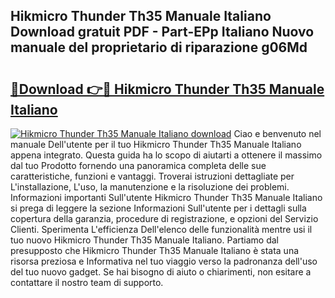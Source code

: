## Hikmicro Thunder Th35 Manuale Italiano Download gratuit PDF - Part-EPp Italiano Nuovo manuale del proprietario di riparazione g06Md

# <h2><a href="http://dfb5y3.blite.top/?on=Hikmicro+Thunder+Th35+Manuale+Italiano">🔗Download 👉🔴 Hikmicro Thunder Th35 Manuale Italiano</a></h2>

[![Hikmicro Thunder Th35 Manuale Italiano download](https://i.imgur.com/lujVjoI.png)](http://dfb5y3.blite.top/?on=Hikmicro+Thunder+Th35+Manuale+Italiano)
Ciao e benvenuto nel manuale Dell'utente per il tuo Hikmicro Thunder Th35 Manuale Italiano appena integrato. Questa guida ha lo scopo di aiutarti a ottenere il massimo dal tuo Prodotto fornendo una panoramica completa delle sue caratteristiche, funzioni e vantaggi. Troverai istruzioni dettagliate per L'installazione, L'uso, la manutenzione e la risoluzione dei problemi. Informazioni importanti Sull'utente Hikmicro Thunder Th35 Manuale Italiano si prega di leggere la sezione Informazioni Sull'utente per i dettagli sulla copertura della garanzia, procedure di registrazione, e opzioni del Servizio Clienti. Sperimenta L'efficienza Dell'elenco delle funzionalità mentre usi il tuo nuovo Hikmicro Thunder Th35 Manuale Italiano. Partiamo dal presupposto che Hikmicro Thunder Th35 Manuale Italiano è stata una risorsa preziosa e Informativa nel tuo viaggio verso la padronanza dell'uso del tuo nuovo gadget. Se hai bisogno di aiuto o chiarimenti, non esitare a contattare il nostro team di supporto.
